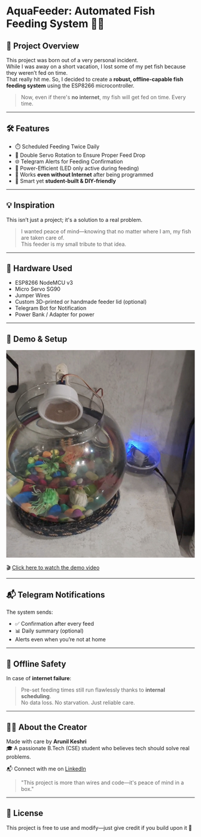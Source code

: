 # AquaFeeder: Automated Fish Feeding System 🐠✨

## 🌟 Project Overview

This project was born out of a very personal incident.  
While I was away on a short vacation, I lost some of my pet fish because they weren’t fed on time.  
That really hit me. So, I decided to create a **robust, offline-capable fish feeding system** using the ESP8266 microcontroller.

> Now, even if there's **no internet**, my fish will get fed on time. Every time.

---

## 🛠️ Features

- ⏱️ Scheduled Feeding Twice Daily  
- 🔁 Double Servo Rotation to Ensure Proper Feed Drop  
- 🌐 Telegram Alerts for Feeding Confirmation  
- 🔌 Power-Efficient (LED only active during feeding)  
- 📴 Works **even without Internet** after being programmed  
- 🧠 Smart yet **student-built & DIY-friendly**

---

## 💡 Inspiration

This isn’t just a project; it's a solution to a real problem.

> I wanted peace of mind—knowing that no matter where I am, my fish are taken care of.  
> This feeder is my small tribute to that idea.

---

## 🔧 Hardware Used

- ESP8266 NodeMCU v3  
- Micro Servo SG90  
- Jumper Wires  
- Custom 3D-printed or handmade feeder lid (optional)  
- Telegram Bot for Notification  
- Power Bank / Adapter for power

---

## 📸 Demo & Setup

![Feeder Setup](media/automate%20fish%20feeder%20picture.jpg)

🎬 [Click here to watch the demo video](media/automate%20fish%20feeder%20video.mp4)

---

## 📬 Telegram Notifications

The system sends:
- ✅ Confirmation after every feed  
- 📊 Daily summary (optional)  
- Alerts even when you’re not at home

---

## 🔐 Offline Safety

In case of **internet failure**:  
> Pre-set feeding times still run flawlessly thanks to **internal scheduling**.  
No data loss. No starvation. Just reliable care.

---

## 🙋‍♂️ About the Creator

Made with care by **Arunil Keshri**  
🎓 A passionate B.Tech (CSE) student who believes tech should solve real problems.

📬 Connect with me on [LinkedIn](https://www.linkedin.com/in/arunil-keshri-9bb36625a/)

> "This project is more than wires and code—it's peace of mind in a box."

---

## 📄 License

This project is free to use and modify—just give credit if you build upon it 🙌
